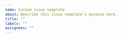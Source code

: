 ```yaml
---
name: Custom issue template
about: Describe this issue template's purpose here.
title: ""
labels: ""
assignees: ""
---
```

